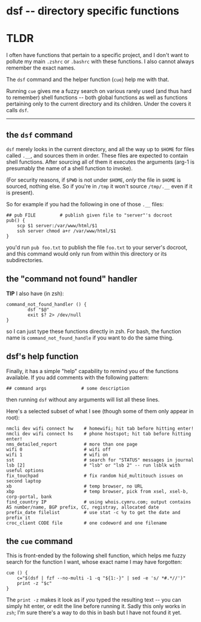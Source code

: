 # dsf -- directory specific functions

# TLDR

I often have functions that pertain to a specific project, and I don't want to pollute my main `.zshrc` or `.bashrc` with these functions.  I also cannot always remember the exact names.

The `dsf` command and the helper function (`cue`) help me with that.

Running `cue` gives me a fuzzy search on various rarely used (and thus hard to remember) shell functions -- both global functions as well as functions pertaining only to the current directory and its children.  Under the covers it calls `dsf`.

----

## the `dsf` command

`dsf` merely looks in the current directory, and all the way up to `$HOME` for files called `.__`, and sources them in order.  These files are expected to contain shell functions.  After sourcing all of them it executes the arguments (arg-1 is presumably the name of a shell function to invoke).

(For security reasons, if `$PWD` is not under `$HOME`, *only* the file in `$HOME` is sourced, nothing else.  So if you're in `/tmp` it won't source `/tmp/.__` even if it is present).

So for example if you had the following in one of those `.__` files:

    ## pub FILE         # publish given file to "server"'s docroot
    pub() {
        scp $1 server:/var/www/html/$1
        ssh server chmod a+r /var/www/html/$1
    }

you'd run `pub foo.txt` to publish the file `foo.txt` to your server's docroot, and this command would only run from within this directory or its subdirectories.

## the "command not found" handler

**TIP** I also have (in zsh):

    command_not_found_handler () {
            dsf "$@"
            exit $? 2> /dev/null
    }

so I can just type these functions directly in zsh.  For bash, the function name is `command_not_found_handle` if you want to do the same thing.

## dsf's help function

Finally, it has a simple "help" capability to remind you of the functions available.  If you add comments with the following pattern:

    ## command args             # some description

then running `dsf` without any arguments will list all these lines.

Here's a selected subset of what I see (though some of them only appear in root):

    nmcli dev wifi connect hw    # homewifi; hit tab before hitting enter!
    nmcli dev wifi connect hs    # phone hostspot; hit tab before hitting enter!
    nms_detailed_report          # more than one page
    wifi 0                       # wifi off
    wifi 1                       # wifi on
    sst                          # search for "STATUS" messages in journal
    lsb [2]                      # "lsb" or "lsb 2" -- run lsblk with useful options
    fix_touchpad                 # fix random hid_multitouch issues on second laptop
    xb                           # temp browser, no URL
    xbp                          # temp browser, pick from xsel, xsel-b, corp-portal, bank
    find_country IP              # using whois.cymru.com; output contains AS number/name, BGP prefix, CC, registray, allocated date
    prefix_date filelist         # use stat -c %y to get the date and prefix it
    croc_client CODE file        # one codeword and one filename

## the `cue` command

This is front-ended by the following shell function, which helps me fuzzy search for the function I want, whose exact name I may have forgotten:

    cue () {
        c="$(dsf | fzf --no-multi -1 -q "${1:-}" | sed -e 's/ *#.*//')" 
        print -z "$c"
    }

The `print -z` makes it look as if *you* typed the resulting text -- you can simply hit enter, or edit the line before running it.  Sadly this only works in `zsh`; I'm sure there's a way to do this in bash but I have not found it yet.

